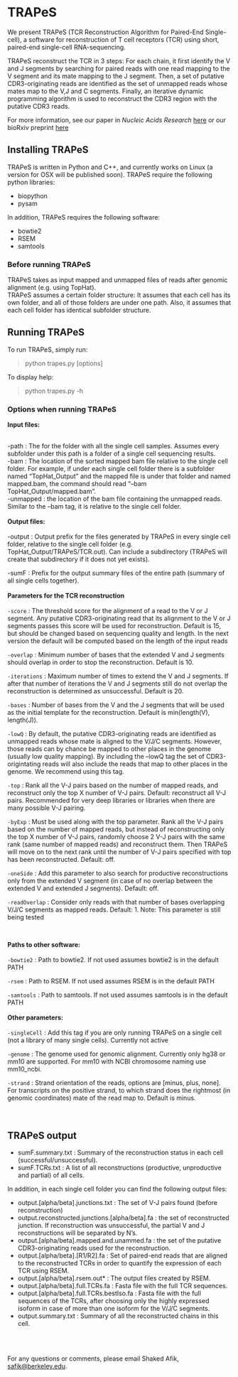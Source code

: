 # TRAPeS

We present TRAPeS (TCR Reconstruction Algorithm for Paired-End Single-cell), a software for reconstruction of T cell receptors (TCR) using short, paired-end single-cell RNA-sequencing. <br />  

TRAPeS reconstruct the TCR in 3 steps: For each chain, it first identify the V and J segments by searching for paired reads with one read mapping to the V segment and its mate mapping to the J segment. Then, a set of putative CDR3-originating reads are identified as the set of unmapped reads whose mates map to the V,J and C segments. Finally, an iterative dynamic programming algorithm is used to reconstruct the CDR3 region with the putative CDR3 reads. <br />  

For more information, see our paper in *Nucleic Acids Research* [here](https://academic.oup.com/nar/article-lookup/doi/10.1093/nar/gkx615) or our bioRxiv preprint [here](http://biorxiv.org/content/early/2016/08/31/072744)

## Installing TRAPeS <br />  

TRAPeS is written in Python and C++, and currently works on Linux (a version for OSX will be published soon). TRAPeS require the following python libraries: <br />  

-	biopython  <br />
-	pysam  <br />

In addition, TRAPeS requires the following software:  <br />

-	bowtie2  <br />
-	RSEM  <br />
- samtools <br />

### Before running TRAPeS  <br />
TRAPeS takes as input mapped and unmapped files of reads after genomic alignment (e.g. using TopHat).<br />
TRAPeS assumes a certain folder structure: It assumes that each cell has its own folder, and all of those folders are under one path. Also, it assumes that each cell folder has identical subfolder structure.<br />

 
## Running TRAPeS <br />

To run TRAPeS, simply run:<br />
 
>python  trapes.py \[options\] <br />

To display help: <br />

>python  trapes.py -h <br />
 
### Options when running TRAPeS <br />

**Input files:** <br />
<br />

-path : The for the folder with all the single cell samples. Assumes every subfolder under this path is a folder of a single cell sequencing results. <br />
-bam : The location of the sorted mapped bam file relative to the single cell folder. For example, if under each single cell folder there is a subfolder named “TopHat\_Output” and the mapped file is under that folder and named mapped.bam, the command should read “–bam TopHat\_Output/mapped.bam”. <br />
-unmapped : the location of the bam file containing the unmapped reads. Similar to the –bam tag, it is relative to the single cell folder. <br />
<br />
**Output files:** <br />
<br />
-output : Output prefix for the files generated by TRAPeS in every single cell folder, relative to the single cell folder (e.g. TopHat_Output/TRAPeS/TCR.out). Can include a subdirectory (TRAPeS will create that subdirectory if it does not yet exists). <br />

-sumF : Prefix for the output summary files of the entire path (summary of all single cells together). <br />
<br />
**Parameters for the TCR reconstruction** <br />
<br />
`-score` : The threshold score for the alignment of a read to the V or J segment. Any putative CDR3-originating read that its alignment to the V or J segments passes this score will be used for reconstruction. Default is 15, but should be changed based on sequencing quality and length. In the next version the default will be computed based on the length of the input reads <br />

`-overlap` : Minimum number of bases that the extended V and J segments should overlap in order to stop the reconstruction. Default is 10. <br />

`-iterations` : Maximum number of times to extend the V and J segments. If after that number of iterations the V and J segments still do not overlap the reconstruction is determined as unsuccessful. Default is 20. <br />  

`-bases` : Number of bases from the V and the J segments that will be used as the initial template for the reconstruction. Default is min(length(V), length(J)). <br />

`-lowQ`	: By default, the putative CDR3-originating reads are identified as unmapped reads whose mate is aligned to the V/J/C segments. However, those reads can by chance be mapped to other places in the genome (usually low quality mapping). By including the –lowQ tag the set of CDR3-origintating reads will also include the reads that map to other places in the genome. We recommend using this tag. <br />

`-top` : Rank all the V-J pairs based on the number of mapped reads, and reconstruct only the top X number of V-J pairs. Default: reconstruct all V-J pairs. Recommended for very deep libraries or libraries when there are many possible V-J pairing. <br />

`-byExp` : Must be used along with the top parameter. Rank all the V-J pairs based on the number of mapped reads, but instead of reconstructing only the top X number of V-J pairs, randomly choose 2 V-J pairs with the same rank (same number of mapped reads) and reconstruct them. Then TRAPeS will move on to the next rank until the number of V-J pairs specified with top has been reconstructed. Default: off. <br />

`-oneSide` : Add this parameter to also search for productive reconstructions only from the extended V segment (in case of no overlap between the extended V and extended J segments). Default: off. <br />

`-readOverlap` : Consider only reads with that number of bases overlapping V/J/C segments as mapped reads. Default: 1. Note: This parameter is still being tested <br />

<br />

**Paths to other software:** <br />
<br />
`-bowtie2` : Path to bowtie2. If not used assumes bowtie2 is in the default PATH <br />

`-rsem` : Path to RSEM. If not used assumes RSEM is in the default PATH <br />

`-samtools` : Path to samtools. If not used assumes samtools is in the default PATH <br />
<br />
**Other parameters:** <br />
<br />
`-singleCell` : Add this tag if you are only running TRAPeS on a single cell (not a library of many single cells). Currently not active <br />

`-genome` : The genome used for genomic alignment. Currently only hg38 or mm10 are supported. For mm10 with NCBI chromosome naming use mm10_ncbi. <br />

`-strand` : Strand orientation of the reads, options are [minus, plus, none]. For transcripts on the positive strand, to which strand does the rightmost (in genomic coordinates) mate of the read map to. Default is minus. <br />
<br /><br />

## TRAPeS output
* sumF.summary.txt : Summary of the reconstruction status in each cell (successful/unsuccessful).  
* sumF.TCRs.txt : A list of all reconstructions (productive, unproductive and partial) of all cells.    

In addition, in each single cell folder you can find the following output files:  
*	output.\[alpha/beta\].junctions.txt : The set of V-J pairs found (before reconstruction)   
*	output.reconstructed.junctions.\[alpha/beta\].fa : the set of reconstructed junction. If reconstruction was unsuccessful, the partial V and J reconstructions will be separated by N’s.   
*	output.\[alpha/beta\].mapped.and.unammed.fa : the set of the putative CDR3-originating reads used for the reconstruction.    
*	output.\[alpha/beta\].\[R1/R2\].fa : Set of paired-end reads that are aligned to the reconstructed TCRs in order to quantify the expression of each TCR using RSEM.    
*	output.\[alpha/beta\].rsem.out* : The output files created by RSEM.      
*	output.\[alpha/beta\].full.TCRs.fa : Fasta file with the full TCR sequences.   
*	output.\[alpha/beta\].full.TCRs.bestIso.fa : Fasta file with the full sequences of the TCRs, after choosing only the highly expressed isoform in case of more than one isoform for the V/J/C segments.   
*	output.summary.txt : Summary of all the reconstructed chains in this cell.    

<br /><br />

For any questions or comments, please email Shaked Afik, safik@berkeley.edu.
